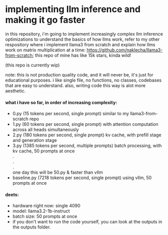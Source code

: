 # implementing llm inference and making it go faster
in this repository, i'm going to implement increasingly complex llm inference optimizations
to understand the basics of how llms work, refer to my other respository where i implement llama3 from scratch and explain how llms work on matrix multiplication at a time:
https://github.com/naklecha/llama3-from-scratch; this repo of mine has like 15k stars, kinda wild!

(this repo is currently wip)

note: this is not production quality code, and it will never be, it's just for educational purposes. i like single file, no functions, no classes, codebases that are easy to understand. also, writing code this way is alot more aesthetic.

#### what i have so far, in order of increasing complexity:
- 0.py (15 tokens per second, single prompt) similar to my llama3-from-scratch repo
- 1.py (60 tokens per second, single prompt) with attention computation across all heads simultaneously
- 2.py (180 tokens per second, single prompt) kv cache, with prefill stage and generation stage
- 3.py (1385 tokens per second, multiple prompts) batch processing, with kv cache, 50 prompts at once
<br>.
<br>.
<br>.<br>
one day this will be 50.py & faster than vllm
- baseline.py (7218 tokens per second, single prompt) using vllm, 50 prompts at once

#### deets:
- hardware right now: single 4090
- model: llama3.2-1b-instruct
- batch size: 50 prompts at once
- if you don't want to run the code yourself, you can look at the outputs in the outputs folder.





